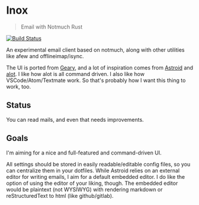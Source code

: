 # Inox

> Email with Notmuch Rust

[![Build Status](https://travis-ci.org/vhdirk/inox.svg?branch=master)](https://travis-ci.org/vhdirk/inox)

An experimental email client based on notmuch, along with other utilities like
afew and offlineimap/isync.

The UI is ported from [Geary](https://wiki.gnome.org/Apps/Geary), and a lot of inspiration comes from [Astroid](https://github.com/astroidmail/astroid) and [alot](https://github.com/pazz/alot).
I like how alot is all command driven. I also like how VSCode/Atom/Textmate work.
So that's probably how I want this thing to work, too.

## Status

You can read mails, and even that needs improvements.

## Goals

I'm aiming for a nice and full-featured and command-driven UI.

All settings should be stored in easily readable/editable config files, so you
can centralize them in your dotfiles.
While Astroid relies on an external editor for writing emails, I aim for a
default embedded editor. I do like the option of using the editor of your liking, though.
The embedded editor would be plaintext (not WYSIWYG) with rendering markdown or reStructuredText to html (like github/gitlab).

